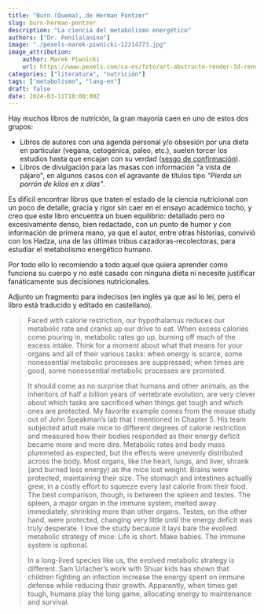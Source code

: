 ```yaml
---
title: "Burn (Quema), de Herman Pontzer"
slug: burn-herman-pontzer
description: "La ciencia del metabolismo energético"
authors: ["Dr. Fenilalanino"]
image: "./pexels-marek-piwnicki-12214773.jpg"
image_attribution:
    author: Marek Piwnicki
    url: https://www.pexels.com/ca-es/foto/art-abstracte-render-3d-render-12214773/
categories: ["literatura", "nutrición"]
tags: ["metabolismo", "lang-en"]
draft: false
date: 2024-03-11T18:00:00Z
---
```


Hay muchos libros de nutrición, la gran mayoría caen en uno de estos dos grupos:

- Libros de autores con una agenda personal y/o obsesión por una dieta en particular (vegana, cetogénica, paleo, etc.), suelen torcer los estudios hasta que encajan con su verdad ([sesgo de confirmación](../sesgos-y-falacias/#sesgo-de-confirmaci%C3%B3n)).
- Libros de divulgación para las masas con información "a vista de pájaro", en algunos casos con el agravante de títulos tipo *"Pierda un porrón de kilos en x días"*.

Es difícil encontrar libros que traten el estado de la ciencia nutricional con un poco de detalle, gracia y rigor sin caer en el ensayo académico tocho, y creo que este libro encuentra un buen equilibrio: detallado pero no excesivamente denso, bien redactado, con un punto de humor y con información de primera mano, ya que el autor, entre otras historias, convivió con los Hadza, una de las últimas tribus cazadoras-recolectoras, para estudiar el metabolismo energético humano.

Por todo ello lo recomiendo a todo aquel que quiera aprender como funciona su cuerpo y no esté casado con ninguna dieta ni necesite justificar fanáticamente sus decisiones nutricionales.

Adjunto un fragmento para indecisos (en inglés ya que así lo leí, pero el libro está traducido y editado en castellano).

> Faced with calorie restriction, our hypothalamus reduces our metabolic rate and cranks up our drive to eat. When excess calories come pouring in, metabolic rates go up, burning off much of the excess intake. Think for a moment about what that means for your organs and all of their various tasks: when energy is scarce, some nonessential metabolic processes are suppressed; when times are good, some nonessential metabolic processes are promoted.<p/>
It should come as no surprise that humans and other animals, as the inheritors of half a billion years of vertebrate evolution, are very clever about which tasks are sacrificed when things get tough and which ones are protected. My favorite example comes from the mouse study out of John Speakman’s lab that I mentioned in Chapter 5. His team subjected adult male mice to different degrees of calorie restriction and measured how their bodies responded as their energy deficit became more and more dire. Metabolic rates and body mass plummeted as expected, but the effects were unevenly distributed across the body. Most organs, like the heart, lungs, and liver, shrank (and burned less energy) as the mice lost weight. Brains were protected, maintaining their size. The stomach and intestines actually grew, in a costly effort to squeeze every last calorie from their food. The best comparison, though, is between the spleen and testes. The spleen, a major organ in the immune system, melted away immediately, shrinking more than other organs. Testes, on the other hand, were protected, changing very little until the energy deficit was truly desperate. I love the study because it lays bare the evolved metabolic strategy of mice: Life is short. Make babies. The immune system is optional.<p/>
In a long-lived species like us, the evolved metabolic strategy is different. Sam Urlacher’s work with Shuar kids has shown that children fighting an infection increase the energy spent on immune defense while reducing their growth. Apparently, when times get tough, humans play the long game, allocating energy to maintenance and survival.
